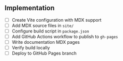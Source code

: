 ## Implementation
- [ ] Create Vite configuration with MDX support
- [ ] Add MDX source files in `site/`
- [ ] Configure build script in `package.json`
- [ ] Add GitHub Actions workflow to publish to `gh-pages`
- [ ] Write documentation MDX pages
- [ ] Verify build locally
- [ ] Deploy to GitHub Pages branch